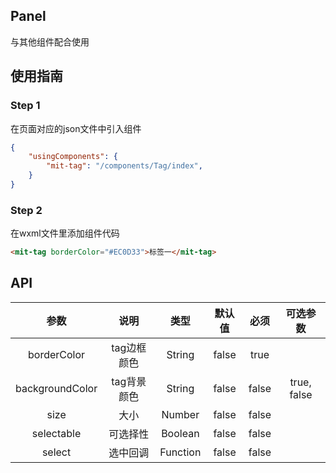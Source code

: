 ## Panel

与其他组件配合使用

## 使用指南

### Step 1

在页面对应的json文件中引入组件

```json
{
	"usingComponents": {
		"mit-tag": "/components/Tag/index",
	}
}
```
### Step 2

在wxml文件里添加组件代码

```html
<mit-tag borderColor="#EC0D33">标签一</mit-tag>
```

## API

|参数	    |说明  			   |类型            |默认值     |必须  | 可选参数 |
|:-----------:|:---------------:|:-------------:|:----------:|:---------:|:---:|
| borderColor  | tag边框颜色   |  String  | false  |  true |  |
| backgroundColor | tag背景颜色 | String | false | false | true, false|
| size | 大小 | Number | false | false | |
| selectable | 可选择性 | Boolean | false | false | |
| select | 选中回调 | Function | false | false | |
